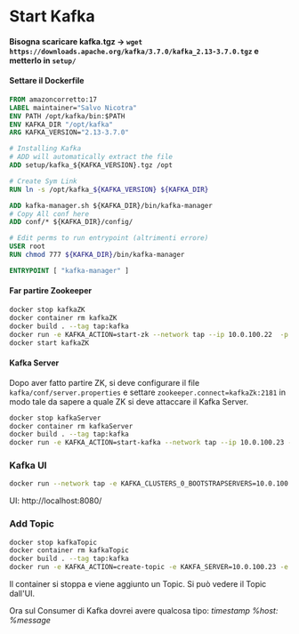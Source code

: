 # Start Kafka

#### Bisogna scaricare kafka.tgz -> `wget https://downloads.apache.org/kafka/3.7.0/kafka_2.13-3.7.0.tgz` e metterlo in `setup/`

#### Settare il Dockerfile
```Dockerfile
FROM amazoncorretto:17
LABEL maintainer="Salvo Nicotra"
ENV PATH /opt/kafka/bin:$PATH
ENV KAFKA_DIR "/opt/kafka"
ARG KAFKA_VERSION="2.13-3.7.0"

# Installing Kafka
# ADD will automatically extract the file
ADD setup/kafka_${KAFKA_VERSION}.tgz /opt

# Create Sym Link 
RUN ln -s /opt/kafka_${KAFKA_VERSION} ${KAFKA_DIR} 

ADD kafka-manager.sh ${KAFKA_DIR}/bin/kafka-manager
# Copy All conf here
ADD conf/* ${KAFKA_DIR}/config/

# Edit perms to run entrypoint (altrimenti errore)
USER root
RUN chmod 777 ${KAFKA_DIR}/bin/kafka-manager

ENTRYPOINT [ "kafka-manager" ]
```

#### Far partire Zookeeper
```bash
docker stop kafkaZK
docker container rm kafkaZK
docker build . --tag tap:kafka
docker run -e KAFKA_ACTION=start-zk --network tap --ip 10.0.100.22  -p 2181:2181 --name kafkaZK --rm -it tap:kafka
docker start kafkaZK
```

#### Kafka Server
Dopo aver fatto partire ZK, si deve configurare il file `kafka/conf/server.properties` e settare `zookeeper.connect=kafkaZk:2181` in modo tale da sapere a quale ZK si deve attaccare il Kafka Server.

```bash
docker stop kafkaServer
docker container rm kafkaServer
docker build . --tag tap:kafka
docker run -e KAFKA_ACTION=start-kafka --network tap --ip 10.0.100.23 -p 9092:9092 --name kafkaServer --rm -it tap:kafka
```

### Kafka UI
```bash
docker run --network tap -e KAFKA_CLUSTERS_0_BOOTSTRAPSERVERS=10.0.100.23:9092 -e KAFKA_CLUSTERS_0_ZOOKEEPER=10.0.100.22:2181 -p 8080:8080 --name KafkaUI --rm provectuslabs/kafka-ui:latest
```

UI: http://localhost:8080/

### Add Topic
```bash
docker stop kafkaTopic
docker container rm kafkaTopic
docker build . --tag tap:kafka
docker run -e KAFKA_ACTION=create-topic -e KAKFA_SERVER=10.0.100.23 -e KAFKA_TOPIC=air-quality-monitor --network tap --ip 10.0.100.24 --rm --name kafkaTopic -it tap:kafka
```
Il container si stoppa e viene aggiunto un Topic. Si può vedere il Topic dall'UI.

<!-- ### Add Producer
Aggiungo un Producer
```bash
docker build . --tag tap:kafka
docker run -e KAFKA_ACTION=producer -e KAFKA_TOPIC=air-quality-monitor --network tap -it tap:kafka
```


### Add Consumer
```bash
docker build . --tag tap:kafka
docker run -e KAFKA_ACTION=consumer -e KAFKA_TOPIC=air-quality-monitor --network tap -it tap:kafka
```


```bash
docker build . -t tap:logstash
docker run --rm -p 8181:8181 -it --name "logstash" --hostname="logstash" -v ./pipeline/nearest_city.conf:/usr/share/logstash/pipeline/logstash.conf -e XPACK_MONITORING_ENABLED=false --network tap tap:logstash
``` -->

Ora sul Consumer di Kafka dovrei avere qualcosa tipo: *timestamp %host: %message*